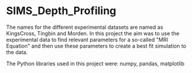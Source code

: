 # SIMS_Depth_Profiling
The names for the different experimental datasets are named as KingsCross, Tingbin and Morden. In this project the aim was to use the experimental data to find relevant parameters for a so-called "MRI Equation" and then use these parameters to create a best fit simulation to the data. 

The Python libraries used in this project were: numpy, pandas, matplotlib 
